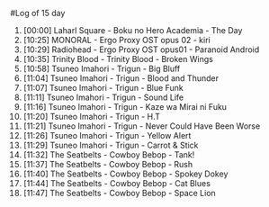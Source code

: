#Log of 15 day

1. [00:00] Laharl Square - Boku no Hero Academia - The Day
1. [10:25] MONORAL - Ergo Proxy OST opus 02 - kiri
1. [10:29] Radiohead - Ergo Proxy OST opus01 - Paranoid Android
1. [10:35] Trinity Blood - Trinity Blood - Broken Wings
1. [10:58] Tsuneo Imahori - Trigun - Big Bluff
1. [11:04] Tsuneo Imahori - Trigun - Blood and Thunder
1. [11:07] Tsuneo Imahori - Trigun - Blue Funk
1. [11:11] Tsuneo Imahori - Trigun - Sound Life
1. [11:16] Tsuneo Imahori - Trigun - Kaze wa Mirai ni Fuku
1. [11:20] Tsuneo Imahori - Trigun - H.T
1. [11:21] Tsuneo Imahori - Trigun - Never Could Have Been Worse
1. [11:26] Tsuneo Imahori - Trigun - Yellow Alert
1. [11:29] Tsuneo Imahori - Trigun - Carrot & Stick
1. [11:32] The Seatbelts - Cowboy Bebop - Tank!
1. [11:37] The Seatbelts - Cowboy Bebop - Rush
1. [11:40] The Seatbelts - Cowboy Bebop - Spokey Dokey
1. [11:44] The Seatbelts - Cowboy Bebop - Cat Blues
1. [11:47] The Seatbelts - Cowboy Bebop - Space Lion
